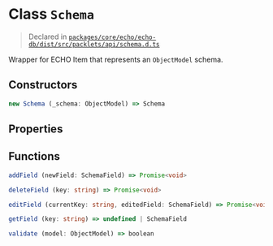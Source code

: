 # Class `Schema`
> Declared in [`packages/core/echo/echo-db/dist/src/packlets/api/schema.d.ts`]()

Wrapper for ECHO Item that represents an  `ObjectModel`  schema.

## Constructors
```ts
new Schema (_schema: ObjectModel) => Schema
```

## Properties


## Functions
```ts
addField (newField: SchemaField) => Promise<void>
```
```ts
deleteField (key: string) => Promise<void>
```
```ts
editField (currentKey: string, editedField: SchemaField) => Promise<void>
```
```ts
getField (key: string) => undefined | SchemaField
```
```ts
validate (model: ObjectModel) => boolean
```